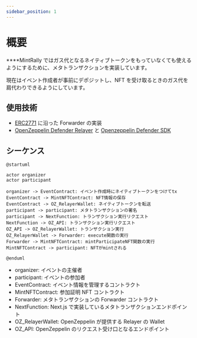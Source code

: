 ```yaml
---
sidebar_position: 1
---
```


# 概要

****MintRally ではガス代となるネイティブトークンをもっていなくても使えるようにするために、メタトランザクションを実装しています。

現在はイベント作成者が事前にデポジットし、NFT を受け取るときのガス代を肩代わりできるようにしています。

## 使用技術

- [ERC2771](https://eips.ethereum.org/EIPS/eip-2771) に沿った Forwarder の実装
- [OpenZeppelin Defender Relayer](https://www.openzeppelin.com/defender) と [Openzeppelin Defender SDK](https://docs.openzeppelin.com/defender/v2/sdk)

## シーケンス

```plantuml MetaTransactionSequence
@startuml

actor organizer
actor participant

organizer -> EventContract: イベント作成時にネイティブトークンをつけてtx
EventContract -> MintNFTContract: NFT情報の保存
EventContract -> OZ_RelayerWallet: ネイティブトークンを転送
participant -> participant: メタトランザクションの署名
participant -> NextFunction: トランザクション実行リクエスト
NextFunction -> OZ_API: トランザクション実行リクエスト
OZ_API -> OZ_RelayerWallet: トランザクション実行
OZ_RelayerWallet -> Forwarder: execute関数の実行
Forwarder -> MintNFTContract: mintParticipateNFT関数の実行
MintNFTContract -> participant: NFTがmintされる

@enduml
```

- organizer: イベントの主催者
- participant: イベントの参加者
- EventContract: イベント情報を管理するコントラクト
- MintNFTContract: 参加証明 NFT コントラクト
- Forwarder: メタトランザクションの Forwarder コントラクト
- NextFunction: Next.js で実装しているメタトランザクションエンドポイント
- OZ_RelayerWallet: OpenZeppelin が提供する Relayer の Wallet
- OZ_API: OpenZeppelin のリクエスト受け口となるエンドポイント
